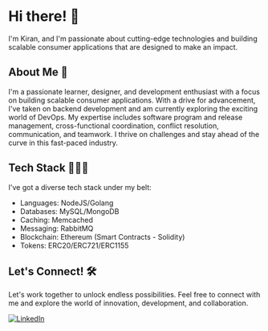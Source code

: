 # Hi there! 👋

I'm Kiran, and I'm passionate about cutting-edge technologies and building scalable consumer applications that are designed to make an impact.

## About Me 🚀

I'm a passionate learner, designer, and development enthusiast with a focus on building scalable consumer applications. With a drive for advancement, I've taken on backend development and am currently exploring the exciting world of DevOps. My expertise includes software program and release management, cross-functional coordination, conflict resolution, communication, and teamwork. I thrive on challenges and stay ahead of the curve in this fast-paced industry.

## Tech Stack 🧑🏻‍💻

I've got a diverse tech stack under my belt:
- Languages: NodeJS/Golang
- Databases: MySQL/MongoDB
- Caching: Memcached
- Messaging: RabbitMQ
- Blockchain: Ethereum (Smart Contracts - Solidity)
- Tokens: ERC20/ERC721/ERC1155

## Let's Connect! 🛠️

Let's work together to unlock endless possibilities. Feel free to connect with me and explore the world of innovation, development, and collaboration.

[![LinkedIn](https://img.shields.io/badge/LinkedIn-Connect-blue)](https://www.linkedin.com/in/kiran-kamalakar/)
